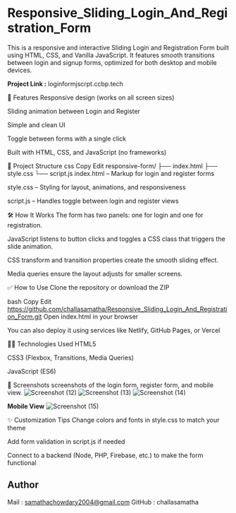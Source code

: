 # Responsive_Sliding_Login_And_Registration_Form 

This is a responsive and interactive Sliding Login and Registration Form built using HTML, CSS, and Vanilla JavaScript. It features smooth transitions between login and signup forms, optimized for both desktop and mobile devices. 

**Project Link :**
loginformjscrpt.ccbp.tech

🌟 Features
Responsive design (works on all screen sizes)

Sliding animation between Login and Register

Simple and clean UI

Toggle between forms with a single click

Built with HTML, CSS, and JavaScript (no frameworks)

📁 Project Structure
css
Copy
Edit
responsive-form/
├── index.html
├── style.css
└── script.js
index.html – Markup for login and register forms

style.css – Styling for layout, animations, and responsiveness

script.js – Handles toggle between login and register views

🛠️ How It Works
The form has two panels: one for login and one for registration.

JavaScript listens to button clicks and toggles a CSS class that triggers the slide animation.

CSS transform and transition properties create the smooth sliding effect.

Media queries ensure the layout adjusts for smaller screens.

✅ How to Use
Clone the repository or download the ZIP

bash
Copy
Edit
https://github.com/challasamatha/Responsive_Sliding_Login_And_Registration_Form.git
Open index.html in your browser

You can also deploy it using services like Netlify, GitHub Pages, or Vercel

🧑‍💻 Technologies Used
HTML5

CSS3 (Flexbox, Transitions, Media Queries)

JavaScript (ES6)

📌 Screenshots
screenshots of the login form, register form, and mobile view.
![Screenshot (12)](https://github.com/user-attachments/assets/808fdf28-e307-4fde-af04-471543fee54a) 
![Screenshot (13)](https://github.com/user-attachments/assets/2bb97022-33c6-4e0c-8537-ebc00eeba63a)
![Screenshot (14)](https://github.com/user-attachments/assets/e25d03d2-d7a9-4a65-a5cb-01904bdfba1d)  

**Mobile View**
![Screenshot (15)](https://github.com/user-attachments/assets/1de28919-5b9b-460f-b9b5-2303a092eca5)


✨ Customization Tips
Change colors and fonts in style.css to match your theme

Add form validation in script.js if needed

Connect to a backend (Node, PHP, Firebase, etc.) to make the form functional

## Author 
Mail : samathachowdary2004@gmail.com 
GitHub : challasamatha
